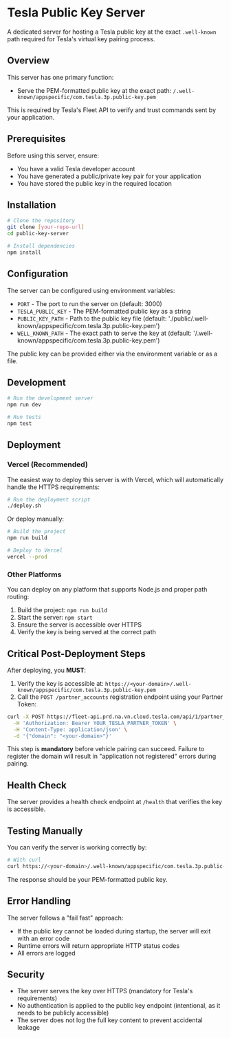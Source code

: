 # Tesla Public Key Server

A dedicated server for hosting a Tesla public key at the exact `.well-known` path required for Tesla's virtual key pairing process.

## Overview

This server has one primary function:
- Serve the PEM-formatted public key at the exact path: `/.well-known/appspecific/com.tesla.3p.public-key.pem`

This is required by Tesla's Fleet API to verify and trust commands sent by your application.

## Prerequisites

Before using this server, ensure:
- You have a valid Tesla developer account
- You have generated a public/private key pair for your application
- You have stored the public key in the required location

## Installation

```bash
# Clone the repository
git clone [your-repo-url]
cd public-key-server

# Install dependencies
npm install
```

## Configuration

The server can be configured using environment variables:

- `PORT` - The port to run the server on (default: 3000)
- `TESLA_PUBLIC_KEY` - The PEM-formatted public key as a string
- `PUBLIC_KEY_PATH` - Path to the public key file (default: './public/.well-known/appspecific/com.tesla.3p.public-key.pem')
- `WELL_KNOWN_PATH` - The exact path to serve the key at (default: '/.well-known/appspecific/com.tesla.3p.public-key.pem')

The public key can be provided either via the environment variable or as a file.

## Development

```bash
# Run the development server
npm run dev

# Run tests
npm test
```

## Deployment

### Vercel (Recommended)

The easiest way to deploy this server is with Vercel, which will automatically handle the HTTPS requirements:

```bash
# Run the deployment script
./deploy.sh
```

Or deploy manually:

```bash
# Build the project
npm run build

# Deploy to Vercel
vercel --prod
```

### Other Platforms

You can deploy on any platform that supports Node.js and proper path routing:

1. Build the project: `npm run build`
2. Start the server: `npm start`
3. Ensure the server is accessible over HTTPS
4. Verify the key is being served at the correct path

## Critical Post-Deployment Steps

After deploying, you **MUST**:

1. Verify the key is accessible at: `https://<your-domain>/.well-known/appspecific/com.tesla.3p.public-key.pem`
2. Call the `POST /partner_accounts` registration endpoint using your Partner Token:

```bash
curl -X POST https://fleet-api.prd.na.vn.cloud.tesla.com/api/1/partner_accounts \
  -H 'Authorization: Bearer YOUR_TESLA_PARTNER_TOKEN' \
  -H 'Content-Type: application/json' \
  -d '{"domain": "<your-domain>"}'
```

This step is **mandatory** before vehicle pairing can succeed. Failure to register the domain will result in "application not registered" errors during pairing.

## Health Check

The server provides a health check endpoint at `/health` that verifies the key is accessible.

## Testing Manually

You can verify the server is working correctly by:

```bash
# With curl
curl https://<your-domain>/.well-known/appspecific/com.tesla.3p.public-key.pem
```

The response should be your PEM-formatted public key.

## Error Handling

The server follows a "fail fast" approach:
- If the public key cannot be loaded during startup, the server will exit with an error code
- Runtime errors will return appropriate HTTP status codes
- All errors are logged

## Security

- The server serves the key over HTTPS (mandatory for Tesla's requirements)
- No authentication is applied to the public key endpoint (intentional, as it needs to be publicly accessible)
- The server does not log the full key content to prevent accidental leakage 